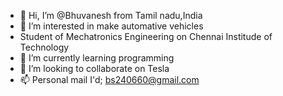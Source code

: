 - 👋 Hi, I’m @Bhuvanesh from Tamil nadu,India
- 👀 I’m interested in make automative vehicles
- Student of Mechatronics Engineering on Chennai Institude of Technology
- 🌱 I’m currently learning programming
- 💞️ I’m looking to collaborate on Tesla
- 📫 Personal mail I'd; bs240660@gmail.com

<!---
Bhuvanesh-001/Bhuvanesh-001 is a ✨ special ✨ repository because its `README.md` (this file) appears on your GitHub profile.
You can click the Preview link to take a look at your changes.
--->
